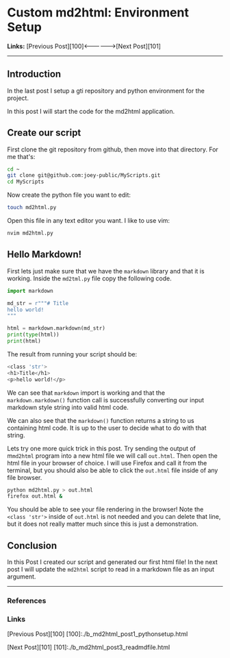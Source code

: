 # Custom md2html: Environment Setup 

**Links:** [Previous Post][100]<------>[Next Post][101]

___

## Introduction

In the last post I setup a gti repository and python environment for the project. 

In this post I will start the code for the md2html application. 

## Create our script

First clone the git repository from github, then move into that directory. For me that's: 

```bash
cd ~
git clone git@github.com:joey-public/MyScripts.git  
cd MyScripts
```

Now create the python file you want to edit:

```bash
touch md2html.py
```

Open this file in any text editor you want. I like to use vim:

```bash
nvim md2html.py
```

## Hello Markdown! 

First lets just make sure that we have the `markdown` library and that it is working. Inside the `md2tml.py` file copy the following code.

```Python
import markdown

md_str = r"""# Title
hello world!
"""

html = markdown.markdown(md_str)
print(type(html))
print(html)
```

The result from running your script should be:

```bash
<class 'str'>
<h1>Title</h1>
<p>hello world!</p>
```

We can see that `markdown` import is working and that the `markdown.markdown()` function call is successfully converting our input markdown style string into valid html code. 

We can also see that the `markdown()` function returns a string to us containing html code. It is up to the user to decide what to do with that string. 

Lets try one more quick trick in this post. Try sending the output of m`md2html` program into a new html file we will call `out.html`. Then open the html file in your browser of choice. I will use Firefox and call it from the terminal, but you should also be able to click the `out.html` file inside of any file browser. 

```bash
python md2html.py > out.html
firefox out.html &
```

You should be able to see your file rendering in the browser! Note the `<class 'str'>` inside of `out.html` is not needed and you can delete that line, but it does not really matter much since this is just a demonstration. 

## Conclusion

In this Post I created our script and generated our first html file! In the next post I will update the `md2html` script to read in a markdown file as an input argument.

___

### References

### Links

[Previous Post][100]
[100]:./b_md2html_post1_pythonsetup.html

[Next Post][101]
[101]:./b_md2html_post3_readmdfile.html

